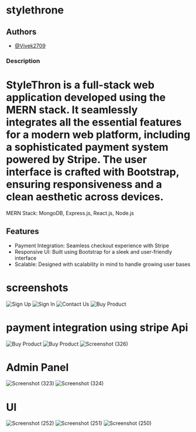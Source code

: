 # stylethrone

## Authors
- [@Vivek2709](https://github.com/Vivek2709)

### Description
# StyleThron is a full-stack web application developed using the MERN stack. It seamlessly integrates all the essential features for a modern web platform, including a sophisticated payment system powered by Stripe. The user interface is crafted with Bootstrap, ensuring responsiveness and a clean aesthetic across devices.


MERN Stack: MongoDB, Express.js, React.js, Node.js

## Features
- Payment Integration: Seamless checkout experience with Stripe
- Responsive UI: Built using Bootstrap for a sleek and user-friendly interface
- Scalable: Designed with scalability in mind to handle growing user bases

# screenshots

![Sign Up](https://github.com/user-attachments/assets/05968d93-9800-4954-856c-fc7c09604499)
![Sign In](https://github.com/user-attachments/assets/b62d277a-2870-480e-b69b-61d31ffaa670)
![Contact Us](https://github.com/user-attachments/assets/5273a846-b345-4aa7-b5f5-cc6acdd99f22)
![Buy Product](https://github.com/user-attachments/assets/81c28afe-903f-43bc-b8ee-ca63a99daf91)

# payment integration using stripe Api
![Buy Product](https://github.com/user-attachments/assets/73346b38-80be-461a-8ef6-ad8818d0769b)
![Buy Product](https://github.com/user-attachments/assets/e284ece8-c11d-461a-892f-873c6754aa3a)
![Screenshot (326)](https://github.com/user-attachments/assets/f8b828c6-b67d-432b-81e1-fefa0ced86d2)

# Admin Panel
![Screenshot (323)](https://github.com/user-attachments/assets/593e8bd9-3384-463d-91b3-b33c16395bfc)
![Screenshot (324)](https://github.com/user-attachments/assets/0d9be73d-0e67-4e6c-86f9-270442f3c8b2)

# UI
![Screenshot (252)](https://github.com/user-attachments/assets/5a877db5-e655-4438-9877-278c3b51fc9c)
![Screenshot (251)](https://github.com/user-attachments/assets/a08f88d6-6276-4ce5-a83b-37b6f4bf4c0d)
![Screenshot (250)](https://github.com/user-attachments/assets/aaa933e8-232e-430a-8ea0-82a04ba80835)

